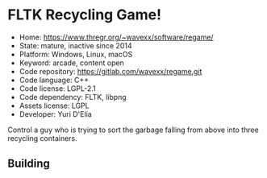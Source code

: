 # FLTK Recycling Game!

- Home: https://www.thregr.org/~wavexx/software/regame/
- State: mature, inactive since 2014
- Platform: Windows, Linux, macOS
- Keyword: arcade, content open
- Code repository: https://gitlab.com/wavexx/regame.git
- Code language: C++
- Code license: LGPL-2.1
- Code dependency: FLTK, libpng
- Assets license: LGPL
- Developer: Yuri D'Elia

Control a guy who is trying to sort the garbage falling from above into three recycling containers.

## Building
